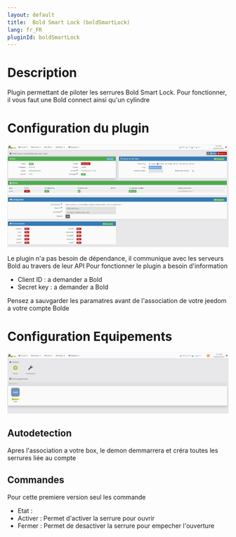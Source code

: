 ```yaml
---
layout: default
title:  Bold Smart Lock (boldSmartLock)
lang: fr_FR
pluginId: boldSmartLock
---
```

# Description

Plugin permettant de piloter les serrures Bold Smart Lock.
Pour fonctionner, il vous faut une Bold connect ainsi qu'un cylindre

# Configuration du plugin

![Page de configuration du plugin ](../images/boldSmartLock_screenshot_Configuration.jpg)

Le plugin n'a pas besoin de dépendance, il communique avec les serveurs Bold au travers de leur API
Pour fonctionner le plugin a besoin d'information 
* Client ID : a demander a Bold
* Secret key  : a demander a Bold

Pensez a sauvgarder les paramatres avant de l'association de votre jeedom a votre compte Bolde

# Configuration Equipements

![Page de configuration des equipements](../images/boldSmartLock_screenshot_Equipements.jpg)

## Autodetection
Apres l'association a votre box, le demon demmarrera et créra toutes les serrures liée au compte

## Commandes

Pour cette premiere version seul les commande
* Etat : 
* Activer : Permet d'activer la serrure pour ouvrir
* Fermer : Permet de desactiver la serrure pour empecher l'ouverture

